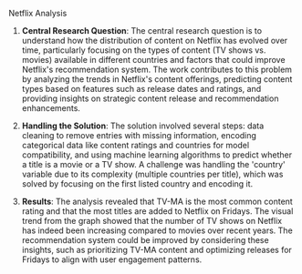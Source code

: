 Netflix Analysis


1. **Central Research Question**:
   The central research question is to understand how the distribution of content on Netflix has evolved over time, particularly focusing on the types of content (TV shows vs. movies) available in different countries and factors that could improve Netflix's recommendation system.
   The work contributes to this problem by analyzing the trends in Netflix's content offerings, predicting content types based on features such as release dates and ratings, and providing insights on strategic content release and recommendation enhancements.


2. **Handling the Solution**:
   The solution involved several steps: data cleaning to remove entries with missing information, encoding categorical data like content ratings and countries for model compatibility, and using machine learning algorithms to predict whether a title is a movie or a TV show. A challenge was handling the 'country' variable due to its complexity (multiple countries per title), which was solved by focusing on the first listed country and encoding it.


3. **Results**:
   The analysis revealed that TV-MA is the most common content rating and that the most titles are added to Netflix on Fridays. The visual trend from the graph showed that the number of TV shows on Netflix has indeed been increasing compared to movies over recent years. The recommendation system could be improved by considering these insights, such as prioritizing TV-MA content and optimizing releases for Fridays to align with user engagement patterns.
